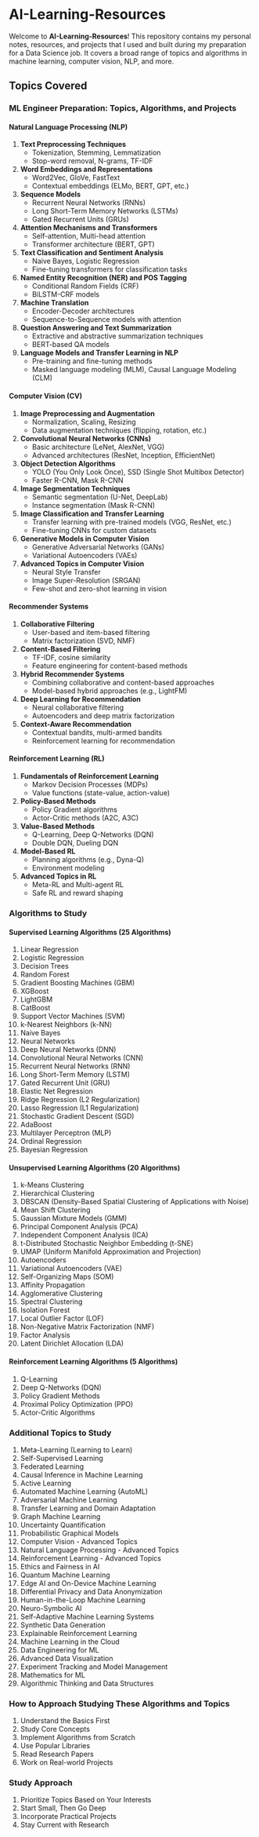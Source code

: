 # AI-Learning-Resources

Welcome to **AI-Learning-Resources**! This repository contains my personal notes, resources, and projects that I used and built during my preparation for a Data Science job. It covers a broad range of topics and algorithms in machine learning, computer vision, NLP, and more.

## Topics Covered

### ML Engineer Preparation: Topics, Algorithms, and Projects

#### Natural Language Processing (NLP)
1. **Text Preprocessing Techniques**
   - Tokenization, Stemming, Lemmatization
   - Stop-word removal, N-grams, TF-IDF
2. **Word Embeddings and Representations**
   - Word2Vec, GloVe, FastText
   - Contextual embeddings (ELMo, BERT, GPT, etc.)
3. **Sequence Models**
   - Recurrent Neural Networks (RNNs)
   - Long Short-Term Memory Networks (LSTMs)
   - Gated Recurrent Units (GRUs)
4. **Attention Mechanisms and Transformers**
   - Self-attention, Multi-head attention
   - Transformer architecture (BERT, GPT)
5. **Text Classification and Sentiment Analysis**
   - Naive Bayes, Logistic Regression
   - Fine-tuning transformers for classification tasks
6. **Named Entity Recognition (NER) and POS Tagging**
   - Conditional Random Fields (CRF)
   - BiLSTM-CRF models
7. **Machine Translation**
   - Encoder-Decoder architectures
   - Sequence-to-Sequence models with attention
8. **Question Answering and Text Summarization**
   - Extractive and abstractive summarization techniques
   - BERT-based QA models
9. **Language Models and Transfer Learning in NLP**
   - Pre-training and fine-tuning methods
   - Masked language modeling (MLM), Causal Language Modeling (CLM)

#### Computer Vision (CV)
1. **Image Preprocessing and Augmentation**
   - Normalization, Scaling, Resizing
   - Data augmentation techniques (flipping, rotation, etc.)
2. **Convolutional Neural Networks (CNNs)**
   - Basic architecture (LeNet, AlexNet, VGG)
   - Advanced architectures (ResNet, Inception, EfficientNet)
3. **Object Detection Algorithms**
   - YOLO (You Only Look Once), SSD (Single Shot Multibox Detector)
   - Faster R-CNN, Mask R-CNN
4. **Image Segmentation Techniques**
   - Semantic segmentation (U-Net, DeepLab)
   - Instance segmentation (Mask R-CNN)
5. **Image Classification and Transfer Learning**
   - Transfer learning with pre-trained models (VGG, ResNet, etc.)
   - Fine-tuning CNNs for custom datasets
6. **Generative Models in Computer Vision**
   - Generative Adversarial Networks (GANs)
   - Variational Autoencoders (VAEs)
7. **Advanced Topics in Computer Vision**
   - Neural Style Transfer
   - Image Super-Resolution (SRGAN)
   - Few-shot and zero-shot learning in vision

#### Recommender Systems
1. **Collaborative Filtering**
   - User-based and item-based filtering
   - Matrix factorization (SVD, NMF)
2. **Content-Based Filtering**
   - TF-IDF, cosine similarity
   - Feature engineering for content-based methods
3. **Hybrid Recommender Systems**
   - Combining collaborative and content-based approaches
   - Model-based hybrid approaches (e.g., LightFM)
4. **Deep Learning for Recommendation**
   - Neural collaborative filtering
   - Autoencoders and deep matrix factorization
5. **Context-Aware Recommendation**
   - Contextual bandits, multi-armed bandits
   - Reinforcement learning for recommendation

#### Reinforcement Learning (RL)
1. **Fundamentals of Reinforcement Learning**
   - Markov Decision Processes (MDPs)
   - Value functions (state-value, action-value)
2. **Policy-Based Methods**
   - Policy Gradient algorithms
   - Actor-Critic methods (A2C, A3C)
3. **Value-Based Methods**
   - Q-Learning, Deep Q-Networks (DQN)
   - Double DQN, Dueling DQN
4. **Model-Based RL**
   - Planning algorithms (e.g., Dyna-Q)
   - Environment modeling
5. **Advanced Topics in RL**
   - Meta-RL and Multi-agent RL
   - Safe RL and reward shaping

### Algorithms to Study

#### Supervised Learning Algorithms (25 Algorithms)
1. Linear Regression
2. Logistic Regression
3. Decision Trees
4. Random Forest
5. Gradient Boosting Machines (GBM)
6. XGBoost
7. LightGBM
8. CatBoost
9. Support Vector Machines (SVM)
10. k-Nearest Neighbors (k-NN)
11. Naive Bayes
12. Neural Networks
13. Deep Neural Networks (DNN)
14. Convolutional Neural Networks (CNN)
15. Recurrent Neural Networks (RNN)
16. Long Short-Term Memory (LSTM)
17. Gated Recurrent Unit (GRU)
18. Elastic Net Regression
19. Ridge Regression (L2 Regularization)
20. Lasso Regression (L1 Regularization)
21. Stochastic Gradient Descent (SGD)
22. AdaBoost
23. Multilayer Perceptron (MLP)
24. Ordinal Regression
25. Bayesian Regression

#### Unsupervised Learning Algorithms (20 Algorithms)
1. k-Means Clustering
2. Hierarchical Clustering
3. DBSCAN (Density-Based Spatial Clustering of Applications with Noise)
4. Mean Shift Clustering
5. Gaussian Mixture Models (GMM)
6. Principal Component Analysis (PCA)
7. Independent Component Analysis (ICA)
8. t-Distributed Stochastic Neighbor Embedding (t-SNE)
9. UMAP (Uniform Manifold Approximation and Projection)
10. Autoencoders
11. Variational Autoencoders (VAE)
12. Self-Organizing Maps (SOM)
13. Affinity Propagation
14. Agglomerative Clustering
15. Spectral Clustering
16. Isolation Forest
17. Local Outlier Factor (LOF)
18. Non-Negative Matrix Factorization (NMF)
19. Factor Analysis
20. Latent Dirichlet Allocation (LDA)

#### Reinforcement Learning Algorithms (5 Algorithms)
1. Q-Learning
2. Deep Q-Networks (DQN)
3. Policy Gradient Methods
4. Proximal Policy Optimization (PPO)
5. Actor-Critic Algorithms

### Additional Topics to Study

1. Meta-Learning (Learning to Learn)
2. Self-Supervised Learning
3. Federated Learning
4. Causal Inference in Machine Learning
5. Active Learning
6. Automated Machine Learning (AutoML)
7. Adversarial Machine Learning
8. Transfer Learning and Domain Adaptation
9. Graph Machine Learning
10. Uncertainty Quantification
11. Probabilistic Graphical Models
12. Computer Vision - Advanced Topics
13. Natural Language Processing - Advanced Topics
14. Reinforcement Learning - Advanced Topics
15. Ethics and Fairness in AI
16. Quantum Machine Learning
17. Edge AI and On-Device Machine Learning
18. Differential Privacy and Data Anonymization
19. Human-in-the-Loop Machine Learning
20. Neuro-Symbolic AI
21. Self-Adaptive Machine Learning Systems
22. Synthetic Data Generation
23. Explainable Reinforcement Learning
24. Machine Learning in the Cloud
25. Data Engineering for ML
26. Advanced Data Visualization
27. Experiment Tracking and Model Management
28. Mathematics for ML
29. Algorithmic Thinking and Data Structures

### How to Approach Studying These Algorithms and Topics
1. Understand the Basics First
2. Study Core Concepts
3. Implement Algorithms from Scratch
4. Use Popular Libraries
5. Read Research Papers
6. Work on Real-world Projects

### Study Approach
1. Prioritize Topics Based on Your Interests
2. Start Small, Then Go Deep
3. Incorporate Practical Projects
4. Stay Current with Research
